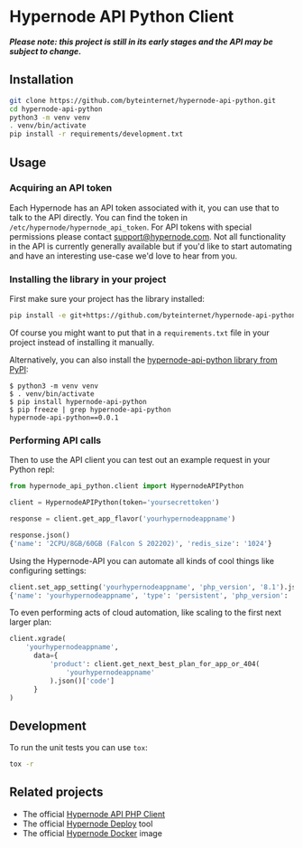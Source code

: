 # Hypernode API Python Client

_**Please note: this project is still in its early stages and the API may be subject to change.**_

## Installation

```bash
git clone https://github.com/byteinternet/hypernode-api-python.git
cd hypernode-api-python
python3 -m venv venv
. venv/bin/activate
pip install -r requirements/development.txt
```

## Usage

### Acquiring an API token

Each Hypernode has an API token associated with it, you can use that to talk to the API directly. You can find the token in `/etc/hypernode/hypernode_api_token`. For API tokens with special permissions please contact support@hypernode.com. Not all functionality in the API is currently generally available but if you'd like to start automating and have an interesting use-case we'd love to hear from you.


### Installing the library in your project

First make sure your project has the library installed:
```bash
pip install -e git+https://github.com/byteinternet/hypernode-api-python.git@master#egg=hypernode_api_python
```
Of course you might want to put that in a `requirements.txt` file in your project instead of installing it manually.

Alternatively, you can also install the [hypernode-api-python library from PyPI](https://pypi.org/project/hypernode-api-python/):
```
$ python3 -m venv venv
$ . venv/bin/activate
$ pip install hypernode-api-python
$ pip freeze | grep hypernode-api-python
hypernode-api-python==0.0.1
```

###  Performing API calls

Then to use the API client you can test out an example request in your Python repl:
```python
from hypernode_api_python.client import HypernodeAPIPython

client = HypernodeAPIPython(token='yoursecrettoken')

response = client.get_app_flavor('yourhypernodeappname')

response.json()
{'name': '2CPU/8GB/60GB (Falcon S 202202)', 'redis_size': '1024'}
```

Using the Hypernode-API you can automate all kinds of cool things like configuring settings:
```python
client.set_app_setting('yourhypernodeappname', 'php_version', '8.1').json()
{'name': 'yourhypernodeappname', 'type': 'persistent', 'php_version': '8.1', ...}
```

To even performing acts of cloud automation, like scaling to the first next larger plan:
```python
client.xgrade(
    'yourhypernodeappname',
      data={
          'product': client.get_next_best_plan_for_app_or_404(
              'yourhypernodeappname'
          ).json()['code']
      }
)
```


## Development

To run the unit tests you can use `tox`:
```bash
tox -r
```

## Related projects

- The official [Hypernode API PHP Client](https://github.com/byteinternet/hypernode-api-php)
- The official [Hypernode Deploy](https://github.com/byteinternet/hypernode-deploy-configuration) tool
- The official [Hypernode Docker](https://github.com/byteinternet/hypernode-docker) image
